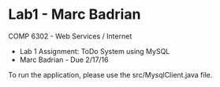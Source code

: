 # Lab1 - Marc Badrian
COMP 6302 - Web Services / Internet

 * Lab 1 Assignment: ToDo System using MySQL
 * Marc Badrian - Due 2/17/16

To run the application, please use the src/MysqlClient.java file.
